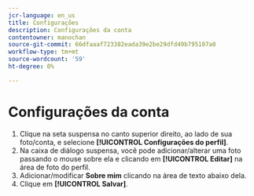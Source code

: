 ```yaml
---
jcr-language: en_us
title: Configurações
description: Configurações da conta
contentowner: manochan
source-git-commit: 66dfaaaf723382eada39e2be29dfd49b795107a0
workflow-type: tm+mt
source-wordcount: '59'
ht-degree: 0%

---
```




# Configurações da conta

1. Clique na seta suspensa no canto superior direito, ao lado de sua foto/conta, e selecione **[!UICONTROL Configurações do perfil]**.
1. Na caixa de diálogo suspensa, você pode adicionar/alterar uma foto passando o mouse sobre ela e clicando em **[!UICONTROL Editar]** na área de foto do perfil.
1. Adicionar/modificar **Sobre mim** clicando na área de texto abaixo dela.
1. Clique em **[!UICONTROL Salvar]**.
